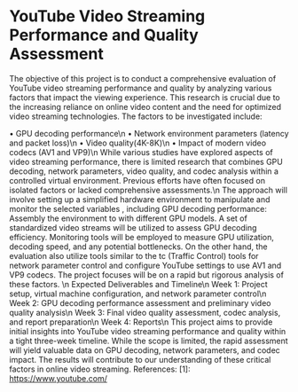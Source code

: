 # YouTube Video Streaming Performance and Quality Assessment
The objective of this project is to conduct a comprehensive evaluation of YouTube video streaming performance and quality by analyzing various factors that impact the viewing experience. This research is crucial due to the increasing reliance on online video content and the need for optimized video streaming technologies. The factors to be investigated include:

•	GPU decoding performance\n
•	Network environment parameters (latency and packet loss)\n
•	Video quality(4K-8K)\n
•	Impact of modern video codecs (AV1 and VP9)\n
While various studies have explored aspects of video streaming performance, there is limited research that combines GPU decoding, network parameters, video quality, and codec analysis within a controlled virtual environment. Previous efforts have often focused on isolated factors or lacked comprehensive assessments.\n
The approach will involve setting up a simplified hardware environment to manipulate and monitor the selected variables , including GPU decoding performance: Assembly the environment to with different GPU models. A set of standardized video streams will be utilized to assess GPU decoding efficiency. Monitoring tools will be employed to measure GPU utilization, decoding speed, and any potential bottlenecks. On the other hand, the evaluation also utilize tools similar to the tc (Traffic Control) tools for network parameter control and configure YouTube settings to use AV1 and VP9 codecs. The project focuses will be on a rapid but rigorous analysis of these factors. \n
Expected Deliverables and Timeline\n
Week 1: Project setup, virtual machine configuration, and network parameter control\n
Week 2: GPU decoding performance assessment and preliminary video quality analysis\n
Week 3: Final video quality assessment, codec analysis, and report preparation\n
Week 4: Reports\n
This project aims to provide initial insights into YouTube video streaming performance and quality within a tight three-week timeline. While the scope is limited, the rapid assessment will yield valuable data on GPU decoding, network parameters, and codec impact. The results will contribute to our understanding of these critical factors in online video streaming.
References:
[1]: https://www.youtube.com/
